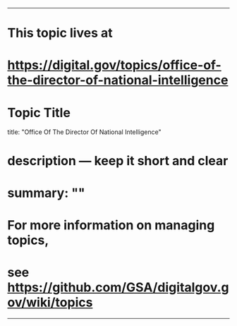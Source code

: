 
---
# This topic lives at
# https://digital.gov/topics/office-of-the-director-of-national-intelligence

# Topic Title
title: "Office Of The Director Of National Intelligence"

# description — keep it short and clear
# summary: ""


# For more information on managing topics,
# see https://github.com/GSA/digitalgov.gov/wiki/topics
---